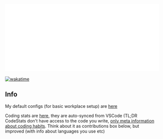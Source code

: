 ![Metrics](/github-metrics.svg)

[![wakatime](https://wakatime.com/badge/user/4bb6a2d0-5690-4211-836b-ba1d5a05c040.svg)](https://wakatime.com/@4bb6a2d0-5690-4211-836b-ba1d5a05c040)

## Info
My default configs (for basic workplace setup) are [here](https://github.com/RayChimera/configs)

Coding stats are [here](https://codestats.net/users/chimera), they are auto-synced from VSCode (TL;DR CodeStats don't have access to the code you write, [only meta information about coding habits](https://codestats.net/tos). Think about it as contributions box below, but improved (with info about languages you use etc)
